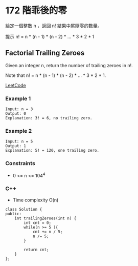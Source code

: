 # 172 階乖後的零

給定一個整數 n ，返回 n! 結果中尾隨零的數量。

提示 n! = n * (n - 1) * (n - 2) * ... * 3 * 2 * 1

## Factorial Trailing Zeroes

Given an integer n, return the number of trailing zeroes in n!.

Note that n! = n * (n - 1) * (n - 2) * ... * 3 * 2 * 1.

[LeetCode](https://leetcode-cn.com/problems/factorial-trailing-zeroes/)

### Example 1

```
Input: n = 3
Output: 0
Explanation: 3! = 6, no trailing zero.
```

### Example 2

```
Input: n = 5
Output: 1
Explanation: 5! = 120, one trailing zero.
```

### Constraints

* 0 <= n <= 104<sup>4</sup>


### C++ 

* Time complexity O(n)

```
class Solution {
public:
    int trailingZeroes(int n) {
        int cnt = 0;
        while(n >= 5 ){
            cnt += n / 5;
            n /= 5;
        }

        return cnt;
    }
};
```
